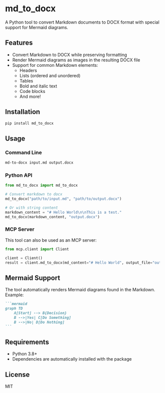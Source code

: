 # md_to_docx

A Python tool to convert Markdown documents to DOCX format with special support for Mermaid diagrams.

## Features

- Convert Markdown to DOCX while preserving formatting
- Render Mermaid diagrams as images in the resulting DOCX file
- Support for common Markdown elements:
  - Headers
  - Lists (ordered and unordered)
  - Tables
  - Bold and italic text
  - Code blocks
  - And more!

## Installation

```bash
pip install md_to_docx
```

## Usage

### Command Line

```bash
md-to-docx input.md output.docx
```

### Python API

```python
from md_to_docx import md_to_docx

# Convert markdown to docx
md_to_docx("path/to/input.md", "path/to/output.docx")

# Or with string content
markdown_content = "# Hello World\n\nThis is a test."
md_to_docx(markdown_content, "output.docx")
```

### MCP Server

This tool can also be used as an MCP server:

```python
from mcp.client import Client

client = Client()
result = client.md_to_docx(md_content="# Hello World", output_file="output.docx")
```

## Mermaid Support

The tool automatically renders Mermaid diagrams found in the Markdown. Example:

````markdown
```mermaid
graph TD
    A[Start] --> B{Decision}
    B -->|Yes| C[Do Something]
    B -->|No| D[Do Nothing]
```
````

## Requirements

- Python 3.8+
- Dependencies are automatically installed with the package

## License

MIT
